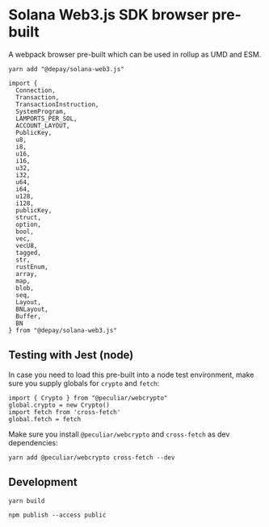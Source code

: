 # Solana Web3.js SDK browser pre-built

A webpack browser pre-built which can be used in rollup as UMD and ESM.

```
yarn add "@depay/solana-web3.js"
```

```
import {
  Connection,
  Transaction,
  TransactionInstruction,
  SystemProgram,
  LAMPORTS_PER_SOL,
  ACCOUNT_LAYOUT,
  PublicKey,
  u8,
  i8,
  u16,
  i16,
  u32,
  i32,
  u64,
  i64,
  u128,
  i128,
  publicKey,
  struct,
  option,
  bool,
  vec,
  vecU8,
  tagged,
  str,
  rustEnum,
  array,
  map,
  blob,
  seq,
  Layout,
  BNLayout,
  Buffer,
  BN
} from "@depay/solana-web3.js"
```

## Testing with Jest (node)

In case you need to load this pre-built into a node test environment, make sure you supply globals for `crypto` and `fetch`:

```
import { Crypto } from "@peculiar/webcrypto"
global.crypto = new Crypto()
import fetch from 'cross-fetch'
global.fetch = fetch
```

Make sure you install `@peculiar/webcrypto` and `cross-fetch` as dev dependencies:

```
yarn add @peculiar/webcrypto cross-fetch --dev
```

## Development

```
yarn build
```

```
npm publish --access public
```

